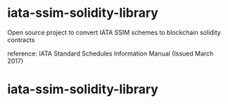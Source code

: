 # iata-ssim-solidity-library

Open source project to convert IATA SSIM schemes to blockchain solidity contracts

reference: IATA Standard Schedules Information Manual (Issued March 2017)
# iata-ssim-solidity-library
